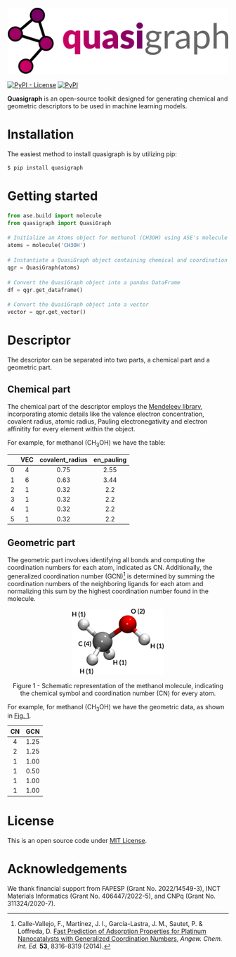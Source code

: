 <p align="center">
<img src="https://raw.githubusercontent.com/leseixas/quasigraph/master/resources/logo.png" style="height: 150px"></p>

[![PyPI - License](https://img.shields.io/pypi/l/quasigraph?color=green&style=for-the-badge)](LICENSE.txt)    [![PyPI](https://img.shields.io/pypi/v/quasigraph?color=red&label=version&style=for-the-badge)](https://pypi.org/project/quasigraph/) 

**Quasigraph** is an open-source toolkit designed for generating chemical and geometric descriptors to be used in machine learning models.

# Installation

The easiest method to install quasigraph is by utilizing pip:
```bash
$ pip install quasigraph
```

# Getting started

```python
from ase.build import molecule
from quasigraph import QuasiGraph

# Initialize an Atoms object for methanol (CH3OH) using ASE's molecule function
atoms = molecule('CH3OH')

# Instantiate a QuasiGraph object containing chemical and coordination numbers
qgr = QuasiGraph(atoms)

# Convert the QuasiGraph object into a pandas DataFrame
df = qgr.get_dataframe()

# Convert the QuasiGraph object into a vector
vector = qgr.get_vector()
```

# Descriptor

The descriptor can be separated into two parts, a chemical part and a geometric part.

## Chemical part

The chemical part of the descriptor employs the [Mendeleev library](https://github.com/lmmentel/mendeleev), incorporating atomic details like the valence electron concentration, covalent radius, atomic radius, Pauling electronegativity and electron affinitity for every element within the object.

For example, for methanol (CH<sub>3</sub>OH) we have the table:

|    |   VEC  |   covalent_radius |   en_pauling |
|---:|:--------:|:-----------------:|:------------:|
|  0 |          4 |              0.75 |         2.55 |
|  1 |          6 |              0.63 |         3.44 |
|  2 |          1 |              0.32 |         2.2  |
|  3 |          1 |              0.32 |         2.2  |
|  4 |          1 |              0.32 |         2.2  |
|  5 |          1 |              0.32 |         2.2  |

## Geometric part

The geometric part involves identifying all bonds and computing the coordination numbers for each atom, indicated as CN. Additionally, the generalized coordination number (GCN)[^1] is determined by summing the coordination numbers of the neighboring ligands for each atom and normalizing this sum by the highest coordination number found in the molecule.

<p align="center">
<img src="https://raw.githubusercontent.com/leseixas/quasigraph/master/resources/methanol.png" style="height: 150px"></p>

<p align="center"><a name="fig1">Figure 1</a> - Schematic representation of the methanol molecule, indicating the chemical symbol and coordination number (CN) for every atom.</p>

For example, for methanol (CH<sub>3</sub>OH) we have the geometric data, as shown in [Fig. 1](#fig1).

|   CN  |  GCN  |
|:-----:|:-----:|
|     4 |  1.25 |
|     2 |  1.25 |
|     1 |  1.00 |
|     1 |  0.50 |
|     1 |  1.00 |
|     1 |  1.00 |

# License

This is an open source code under [MIT License](LICENSE.txt).

# Acknowledgements

We thank financial support from FAPESP (Grant No. 2022/14549-3), INCT Materials Informatics (Grant No. 406447/2022-5), and CNPq (Grant No. 311324/2020-7).

[^1]: Calle-Vallejo, F., Martínez, J. I., García-Lastra, J. M., Sautet, P. & Loffreda, D. [Fast Prediction of Adsorption Properties for Platinum Nanocatalysts with Generalized Coordination Numbers](https://doi.org/10.1002/anie.201402958), *Angew. Chem. Int. Ed.* **53**, 8316-8319 (2014).